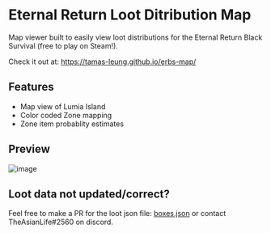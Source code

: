 # Eternal Return Loot Ditribution Map

Map viewer built to easily view loot distributions for the Eternal Return Black Survival (free to play on Steam!).

Check it out at: https://tamas-leung.github.io/erbs-map/

## Features

- Map view of Lumia Island
- Color coded Zone mapping
- Zone item probablity estimates

## Preview

![image](https://user-images.githubusercontent.com/57273388/131047040-b08405de-4981-4222-8bdd-fd46e59f8441.png)

## Loot data not updated/correct? 

Feel free to make a PR for the loot json file: [boxes.json](src/data/boxes.json) or contact TheAsianLife#2560 on discord.
